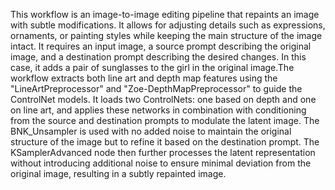 This workflow is an image-to-image editing pipeline that repaints an image with subtle modifications. It allows for adjusting details such as expressions, ornaments, or painting styles while keeping the main structure of the image intact. It requires an input image, a source prompt describing the original image, and a destination prompt describing the desired changes. In this case, it adds a pair of sunglasses to the girl in the original image.The workflow extracts both line art and depth map features using the \"LineArtPreprocessor\" and \"Zoe-DepthMapPreprocessor\" to guide the ControlNet models. It loads two ControlNets: one based on depth and one on line art, and applies these networks in combination with conditioning from the source and destination prompts to modulate the latent image. The BNK_Unsampler is used with no added noise to maintain the original structure of the image but to refine it based on the destination prompt. The KSamplerAdvanced node then further processes the latent representation without introducing additional noise to ensure minimal deviation from the original image, resulting in a subtly repainted image.